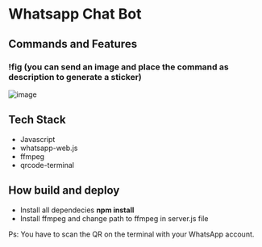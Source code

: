 # Whatsapp Chat Bot

## Commands and Features

### !fig (you can send an image and place the command as description to generate a sticker)

![image](https://user-images.githubusercontent.com/30271243/204933714-9f9316c6-b206-437a-b60b-f394f49b1659.png)


## Tech Stack

- Javascript
- whatsapp-web.js
- ffmpeg
- qrcode-terminal


## How build and deploy

- Install all dependecies **npm install**
- Install ffmpeg and change path to ffmpeg in server.js file

 Ps: You have to scan the QR on the terminal with your WhatsApp account.
